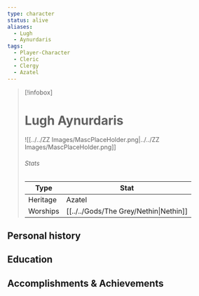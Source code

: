 ```yaml
---
type: character
status: alive
aliases:
  - Lugh
  - Aynurdaris
tags:
  - Player-Character
  - Cleric
  - Clergy
  - Azatel
---
```

> [!infobox]
> # Lugh Aynurdaris
> ![[../../ZZ Images/MascPlaceHolder.png|../../ZZ Images/MascPlaceHolder.png]]
> ###### Stats
> | Type |  Stat |
> |---|---|
> | Heritage | Azatel |
> | Worships | [[../../Gods/The Grey/Nethin\|Nethin]] |

## Personal history


## Education


## Accomplishments & Achievements

